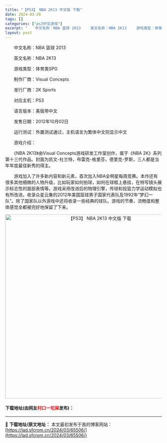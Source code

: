 ```yaml
---
title: "【PS3】 NBA 2K13 中文版 下载"
date: 2024-03-28
tags: []
categories: ["ps3中文游戏"]
excerpt: "　　中文名称：NBA 篮球 2013 　　英文名称：NBA 2K13 　　游戏类型：体育类SPG 　　制作厂商：Visual Concepts 　　发行厂商：2K Sports 　　对应主机：PS3 　　语言版本：美版带中文 　　发售日期：2012年10月02日 　　运行测试：外置测试通过，主机语言&hellip;"
layout: post
---
```


 <p>　　中文名称：NBA 篮球 2013</p> <p>　　英文名称：NBA 2K13</p> <p>　　游戏类型：体育类SPG</p> <p>　　制作厂商：Visual Concepts</p> <p>　　发行厂商：2K Sports</p> <p>　　对应主机：PS3</p> <p>　　语言版本：美版带中文</p> <p>　　发售日期：2012年10月02日</p> <p>　　运行测试：外置测试通过，主机语言为繁体中文则显示中文</p> <p>　　游戏介绍：</p> <p>　　《NBA 2K13》由Visual Concepts游戏研发工作室创作，属于《NBA 2K》系列第十三代作品。封面为凯文-杜兰特，布雷克-格里芬，德里克-罗斯，三人都是当年年度最佳新秀的得主。</p> <p>　　游戏加入了许多新内容和新元素，首次加入NBA全明星每周竞赛。本作还有很多其他细微的人物升级，比如玩家如何拍球，如何在球框上悬挂，在特写镜头展示标志性的面部表情等。游戏采用改进后的物理引擎，传球和投篮力学运动模拟也有所改进。收录众星云集的2012年美国篮球男子国家代表队及1992年&ldquo;梦幻一队&rdquo;。除了国家队以外游戏中还将收录一些经典的球队。游戏的节奏，流畅度和整体感觉全都被完好地保留了下来。</p> <p align="center"><img align="" border="0" src="https://lad.sfcrom.cn/wp-content/uploads/2024/03/20240328_66050e9764df4.jpg" width="593" alt="【PS3】 NBA 2K13 中文版 下载" /></p> <p><h4>下载地址(由网友<font color="red">村口一坨屎</font>发布)：</h4></p> 

---
📖 **下载地址/原文地址：** 本文最初发布于我的博客网站：[https://lad.sfcrom.cn/2024/03/65506/](https://lad.sfcrom.cn/2024/03/65506/)
